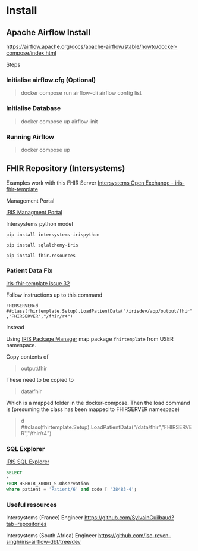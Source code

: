 # Install

## Apache Airflow Install

https://airflow.apache.org/docs/apache-airflow/stable/howto/docker-compose/index.html

Steps

### Initialise airflow.cfg (Optional)

> docker compose run airflow-cli airflow config list

### Initialise Database

> docker compose up airflow-init

### Running Airflow

> docker compose up



## FHIR Repository (Intersystems)

Examples work with this FHIR Server [Intersystems Open Exchange - iris-fhir-template](https://openexchange.intersystems.com/package/iris-fhir-template)

Management Portal 

[IRIS Managment Portal](http://localhost:32783/csp/sys/UtilHome.csp)

Intersystems python model 

`pip install intersystems-irispython`

`pip install sqlalchemy-iris`

`pip install fhir.resources`

### Patient Data Fix

[iris-fhir-template issue 32](https://github.com/intersystems-community/iris-fhir-template/issues/32)

Follow instructions up to this command

`FHIRSERVER>d ##class(fhirtemplate.Setup).LoadPatientData("/irisdev/app/output/fhir","FHIRSERVER","/fhir/r4")`

Instead 

Using [IRIS Package Manager](http://localhost:32783/csp/sys/mgr/%25CSP.UI.Portal.Mappings.zen?MapType=Prj&PID=FHIRSERVER) map package `fhirtemplate` from USER namespace.

Copy contents of

> output\fhir

These need to be copied to

> data\fhir

Which is a mapped folder in the docker-compose. Then the load command is (presuming the class has been mapped to FHIRSERVER namespace)

> d ##class(fhirtemplate.Setup).LoadPatientData("/data/fhir","FHIRSERVER","/fhir/r4")


### SQL Explorer 

[IRIS SQL Explorer](http://localhost:32783/csp/sys/exp/%25CSP.UI.Portal.SQL.Home.zen?$NAMESPACE=FHIRSERVER)

```sql
SELECT 
*
FROM HSFHIR_X0001_S.Observation
where patient = 'Patient/6' and code [ '38483-4';
````

### Useful resources

Intersystems (France) Engineer
https://github.com/SylvainGuilbaud?tab=repositories

Intersystems (South Africa) Engineer
https://github.com/isc-reven-singh/iris-airflow-dbt/tree/dev
